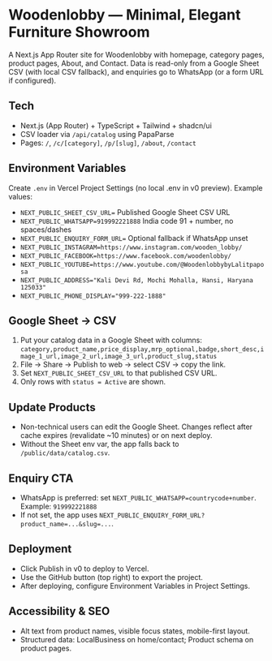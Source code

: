 # Woodenlobby — Minimal, Elegant Furniture Showroom

A Next.js App Router site for Woodenlobby with homepage, category pages, product pages, About, and Contact. Data is read-only from a Google Sheet CSV (with local CSV fallback), and enquiries go to WhatsApp (or a form URL if configured).

## Tech
- Next.js (App Router) + TypeScript + Tailwind + shadcn/ui
- CSV loader via `/api/catalog` using PapaParse
- Pages: `/`, `/c/[category]`, `/p/[slug]`, `/about`, `/contact`

## Environment Variables
Create `.env` in Vercel Project Settings (no local .env in v0 preview). Example values:

- `NEXT_PUBLIC_SHEET_CSV_URL=` Published Google Sheet CSV URL
- `NEXT_PUBLIC_WHATSAPP=919992221888`  India code 91 + number, no spaces/dashes
- `NEXT_PUBLIC_ENQUIRY_FORM_URL=` Optional fallback if WhatsApp unset
- `NEXT_PUBLIC_INSTAGRAM=https://www.instagram.com/wooden_lobby/`
- `NEXT_PUBLIC_FACEBOOK=https://www.facebook.com/woodenlobby/`
- `NEXT_PUBLIC_YOUTUBE=https://www.youtube.com/@WoodenlobbybyLalitpaposa`
- `NEXT_PUBLIC_ADDRESS="Kali Devi Rd, Mochi Mohalla, Hansi, Haryana 125033"`
- `NEXT_PUBLIC_PHONE_DISPLAY="999-222-1888"`

## Google Sheet → CSV
1. Put your catalog data in a Google Sheet with columns:  
   `category,product_name,price_display,mrp_optional,badge,short_desc,image_1_url,image_2_url,image_3_url,product_slug,status`
2. File → Share → Publish to web → select CSV → copy the link.
3. Set `NEXT_PUBLIC_SHEET_CSV_URL` to that published CSV URL.
4. Only rows with `status = Active` are shown.

## Update Products
- Non-technical users can edit the Google Sheet. Changes reflect after cache expires (revalidate ~10 minutes) or on next deploy.
- Without the Sheet env var, the app falls back to `/public/data/catalog.csv`.

## Enquiry CTA
- WhatsApp is preferred: set `NEXT_PUBLIC_WHATSAPP=countrycode+number`.  
  Example: `919992221888`
- If not set, the app uses `NEXT_PUBLIC_ENQUIRY_FORM_URL?product_name=...&slug=...`.

## Deployment
- Click Publish in v0 to deploy to Vercel.
- Use the GitHub button (top right) to export the project.
- After deploying, configure Environment Variables in Project Settings.

## Accessibility & SEO
- Alt text from product names, visible focus states, mobile-first layout.
- Structured data: LocalBusiness on home/contact; Product schema on product pages.
